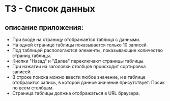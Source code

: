 # ТЗ - Список данных

## описание приложения:
- При входе на страницу отображается таблица с данными.
- На одной странице таблицы показывается только 10 записей.
- Под таблицей распологаются элементы, показывающие количество страниц таблицы.
- Кнопки "Назад" и "Далее" переключают страницы таблицы.
- При нажатии на заголовки столбцов происходит сортировка записей.
- В строке поиска можно ввести любое значение, и в таблице отобразится запись, в которой данное значение присутствует. Посик по всем столбцам.
- Страница таблицы должна отображаться в URL браузера.